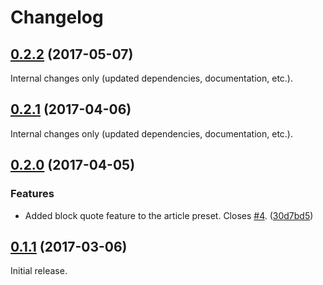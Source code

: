 Changelog
=========

## [0.2.2](https://github.com/ckeditor/ckeditor5-presets/compare/v0.2.1...v0.2.2) (2017-05-07)

Internal changes only (updated dependencies, documentation, etc.).

## [0.2.1](https://github.com/ckeditor/ckeditor5-presets/compare/v0.2.0...v0.2.1) (2017-04-06)

Internal changes only (updated dependencies, documentation, etc.).

## [0.2.0](https://github.com/ckeditor/ckeditor5-presets/compare/v0.1.1...v0.2.0) (2017-04-05)

### Features

* Added block quote feature to the article preset. Closes [#4](https://github.com/ckeditor/ckeditor5-presets/issues/4). ([30d7bd5](https://github.com/ckeditor/ckeditor5-presets/commit/30d7bd5))


## [0.1.1](https://github.com/ckeditor/ckeditor5-presets/compare/v0.1.0...v0.1.1) (2017-03-06)

Initial release.

